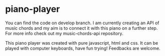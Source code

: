 # piano-player

You can find the code on develop branch. I am currently creating an API of music chords and my aim is to connect it with this piano on a further step. For more info check out my music-chords-api repository.

This piano player was created with pure javascript, html and css. It can be played with computer keyboards, have fun trying! Feedbacks are welcome.

